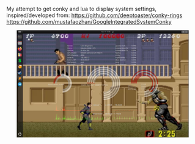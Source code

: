 My attempt to get conky and lua to display system settings,
   inspired/developed from: https://github.com/deeptoaster/conky-rings
                            https://github.com/mustafaozhan/GoogleIntegratedSystemConky


<p align="center">
  <img src="screenshot.png" width="450" title="screenshot example">
</p>
